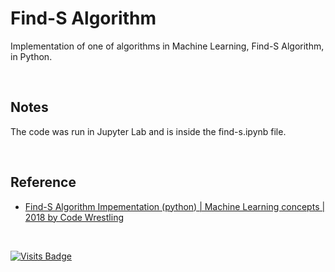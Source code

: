 # Find-S Algorithm

Implementation of one of algorithms in Machine Learning, Find-S Algorithm, in Python.

<br />

## Notes

The code was run in Jupyter Lab and is inside the find-s.ipynb file.

<br />

## Reference

- [Find-S Algorithm Impementation (python) | Machine Learning concepts | 2018 by Code Wrestling](https://youtu.be/v9jXnT7tvbs)

<br />

[![Visits Badge](https://badges.pufler.dev/visits/kevinadhiguna/find-S-algorithm)](https://github.com/kevinadhiguna)
